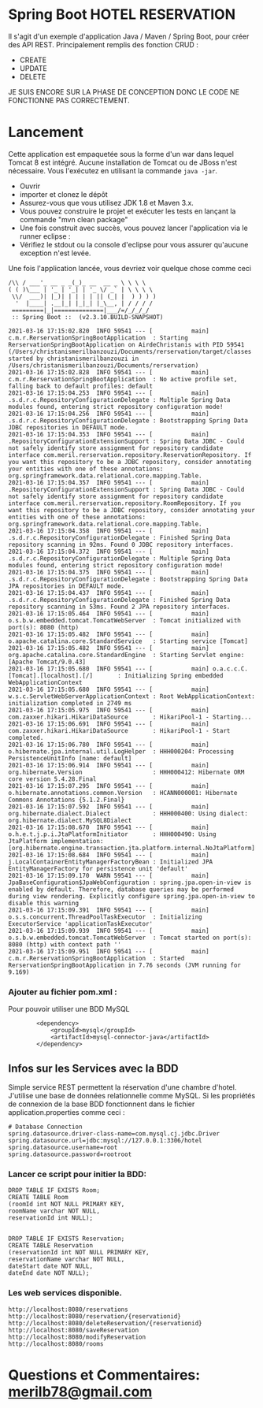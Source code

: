 # Spring Boot HOTEL RESERVATION

Il s'agit d'un exemple d'application Java / Maven / Spring Boot, pour créer des API REST. Principalement remplis des fonction CRUD :
- CREATE
- UPDATE
- DELETE

JE SUIS ENCORE SUR LA PHASE DE CONCEPTION DONC LE CODE NE FONCTIONNE PAS CORRECTEMENT.

# Lancement

Cette application est empaquetée sous la forme d'un war dans lequel Tomcat 8 est intégré. Aucune installation de Tomcat ou de JBoss n'est nécessaire. Vous l'exécutez en utilisant la commande ``java -jar``.

* Ouvrir
* importer et clonez le dépôt 
* Assurez-vous que vous utilisez JDK 1.8 et Maven 3.x.
* Vous pouvez construire le projet et exécuter les tests en lançant la commande "mvn clean package"
* Une fois construit avec succès, vous pouvez lancer l'application via le runner eclipse :
* Vérifiez le stdout ou la console d'eclipse pour vous assurer qu'aucune exception n'est levée.

Une fois l'application lancée, vous devriez voir quelque chose comme ceci

```
/\\ / ___'_ __ _ _(_)_ __  __ _ \ \ \ \
( ( )\___ | '_ | '_| | '_ \/ _` | \ \ \ \
 \\/  ___)| |_)| | | | | || (_| |  ) ) ) )
  '  |____| .__|_| |_|_| |_\__, | / / / /
 =========|_|==============|___/=/_/_/_/
 :: Spring Boot ::  (v2.3.10.BUILD-SNAPSHOT)

2021-03-16 17:15:02.820  INFO 59541 --- [           main] c.m.r.RerservationSpringBootApplication  : Starting RerservationSpringBootApplication on AirdeChristanis with PID 59541 (/Users/christanismerilbanzouzi/Documents/rerservation/target/classes started by christanismerilbanzouzi in /Users/christanismerilbanzouzi/Documents/rerservation)
2021-03-16 17:15:02.828  INFO 59541 --- [           main] c.m.r.RerservationSpringBootApplication  : No active profile set, falling back to default profiles: default
2021-03-16 17:15:04.253  INFO 59541 --- [           main] .s.d.r.c.RepositoryConfigurationDelegate : Multiple Spring Data modules found, entering strict repository configuration mode!
2021-03-16 17:15:04.256  INFO 59541 --- [           main] .s.d.r.c.RepositoryConfigurationDelegate : Bootstrapping Spring Data JDBC repositories in DEFAULT mode.
2021-03-16 17:15:04.353  INFO 59541 --- [           main] .RepositoryConfigurationExtensionSupport : Spring Data JDBC - Could not safely identify store assignment for repository candidate interface com.meril.rerservation.repository.ReservationRepository. If you want this repository to be a JDBC repository, consider annotating your entities with one of these annotations: org.springframework.data.relational.core.mapping.Table.
2021-03-16 17:15:04.357  INFO 59541 --- [           main] .RepositoryConfigurationExtensionSupport : Spring Data JDBC - Could not safely identify store assignment for repository candidate interface com.meril.rerservation.repository.RoomRepository. If you want this repository to be a JDBC repository, consider annotating your entities with one of these annotations: org.springframework.data.relational.core.mapping.Table.
2021-03-16 17:15:04.358  INFO 59541 --- [           main] .s.d.r.c.RepositoryConfigurationDelegate : Finished Spring Data repository scanning in 92ms. Found 0 JDBC repository interfaces.
2021-03-16 17:15:04.372  INFO 59541 --- [           main] .s.d.r.c.RepositoryConfigurationDelegate : Multiple Spring Data modules found, entering strict repository configuration mode!
2021-03-16 17:15:04.375  INFO 59541 --- [           main] .s.d.r.c.RepositoryConfigurationDelegate : Bootstrapping Spring Data JPA repositories in DEFAULT mode.
2021-03-16 17:15:04.437  INFO 59541 --- [           main] .s.d.r.c.RepositoryConfigurationDelegate : Finished Spring Data repository scanning in 53ms. Found 2 JPA repository interfaces.
2021-03-16 17:15:05.464  INFO 59541 --- [           main] o.s.b.w.embedded.tomcat.TomcatWebServer  : Tomcat initialized with port(s): 8080 (http)
2021-03-16 17:15:05.482  INFO 59541 --- [           main] o.apache.catalina.core.StandardService   : Starting service [Tomcat]
2021-03-16 17:15:05.482  INFO 59541 --- [           main] org.apache.catalina.core.StandardEngine  : Starting Servlet engine: [Apache Tomcat/9.0.43]
2021-03-16 17:15:05.680  INFO 59541 --- [           main] o.a.c.c.C.[Tomcat].[localhost].[/]       : Initializing Spring embedded WebApplicationContext
2021-03-16 17:15:05.680  INFO 59541 --- [           main] w.s.c.ServletWebServerApplicationContext : Root WebApplicationContext: initialization completed in 2749 ms
2021-03-16 17:15:05.975  INFO 59541 --- [           main] com.zaxxer.hikari.HikariDataSource       : HikariPool-1 - Starting...
2021-03-16 17:15:06.691  INFO 59541 --- [           main] com.zaxxer.hikari.HikariDataSource       : HikariPool-1 - Start completed.
2021-03-16 17:15:06.780  INFO 59541 --- [           main] o.hibernate.jpa.internal.util.LogHelper  : HHH000204: Processing PersistenceUnitInfo [name: default]
2021-03-16 17:15:06.914  INFO 59541 --- [           main] org.hibernate.Version                    : HHH000412: Hibernate ORM core version 5.4.28.Final
2021-03-16 17:15:07.295  INFO 59541 --- [           main] o.hibernate.annotations.common.Version   : HCANN000001: Hibernate Commons Annotations {5.1.2.Final}
2021-03-16 17:15:07.592  INFO 59541 --- [           main] org.hibernate.dialect.Dialect            : HHH000400: Using dialect: org.hibernate.dialect.MySQL8Dialect
2021-03-16 17:15:08.670  INFO 59541 --- [           main] o.h.e.t.j.p.i.JtaPlatformInitiator       : HHH000490: Using JtaPlatform implementation: [org.hibernate.engine.transaction.jta.platform.internal.NoJtaPlatform]
2021-03-16 17:15:08.684  INFO 59541 --- [           main] j.LocalContainerEntityManagerFactoryBean : Initialized JPA EntityManagerFactory for persistence unit 'default'
2021-03-16 17:15:09.170  WARN 59541 --- [           main] JpaBaseConfiguration$JpaWebConfiguration : spring.jpa.open-in-view is enabled by default. Therefore, database queries may be performed during view rendering. Explicitly configure spring.jpa.open-in-view to disable this warning
2021-03-16 17:15:09.391  INFO 59541 --- [           main] o.s.s.concurrent.ThreadPoolTaskExecutor  : Initializing ExecutorService 'applicationTaskExecutor'
2021-03-16 17:15:09.939  INFO 59541 --- [           main] o.s.b.w.embedded.tomcat.TomcatWebServer  : Tomcat started on port(s): 8080 (http) with context path ''
2021-03-16 17:15:09.951  INFO 59541 --- [           main] c.m.r.RerservationSpringBootApplication  : Started RerservationSpringBootApplication in 7.76 seconds (JVM running for 9.169)

```

### Ajouter au fichier pom.xml : 

Pour pouvoir utiliser une BDD MySQL

```
        <dependency>
            <groupId>mysql</groupId>
            <artifactId>mysql-connector-java</artifactId>
        </dependency>
```

## Infos sur les Services avec la BDD

Simple service REST permettent la réservation d'une chambre d'hotel. J'utilise une base de données relationnelle comme MySQL. Si les propriétés de connexion de la base BDD fonctionnent dans le fichier application.properties comme ceci :

```
# Database Connection
spring.datasource.driver-class-name=com.mysql.cj.jdbc.Driver
spring.datasource.url=jdbc:mysql://127.0.0.1:3306/hotel
spring.datasource.username=root
spring.datasource.password=rootroot
```
### Lancer ce script pour initier la BDD: 

```
DROP TABLE IF EXISTS Room;
CREATE TABLE Room
(roomId int NOT NULL PRIMARY KEY,
roomName varchar NOT NULL,
reservationId int NULL);


DROP TABLE IF EXISTS Reservation;
CREATE TABLE Reservation
(reservationId int NOT NULL PRIMARY KEY,
reservationName varchar NOT NULL,
dateStart date NOT NULL,
dateEnd date NOT NULL);

```

### Les web services disponible.

```
http://localhost:8080/reservations
http://localhost:8080/reservation/{reservationid}
http://localhost:8080/deleteReservation/{reservationid}
http://localhost:8080/saveReservation
http://localhost:8080/modifyReservation
http://localhost:8080/rooms
```

# Questions et Commentaires: merilb78@gmail.com
